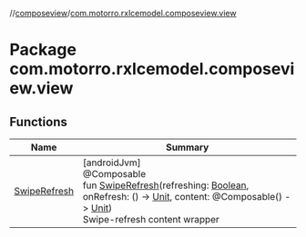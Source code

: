 //[composeview](../../index.md)/[com.motorro.rxlcemodel.composeview.view](index.md)

# Package com.motorro.rxlcemodel.composeview.view

## Functions

| Name | Summary |
|---|---|
| [SwipeRefresh](-swipe-refresh.md) | [androidJvm]<br>@Composable<br>fun [SwipeRefresh](-swipe-refresh.md)(refreshing: [Boolean](https://kotlinlang.org/api/latest/jvm/stdlib/kotlin/-boolean/index.html), onRefresh: () -&gt; [Unit](https://kotlinlang.org/api/latest/jvm/stdlib/kotlin/-unit/index.html), content: @Composable() -&gt; [Unit](https://kotlinlang.org/api/latest/jvm/stdlib/kotlin/-unit/index.html))<br>Swipe-refresh content wrapper |
